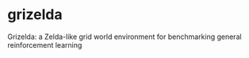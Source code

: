 # grizelda
Grizelda: a Zelda-like grid world environment for benchmarking general reinforcement learning
